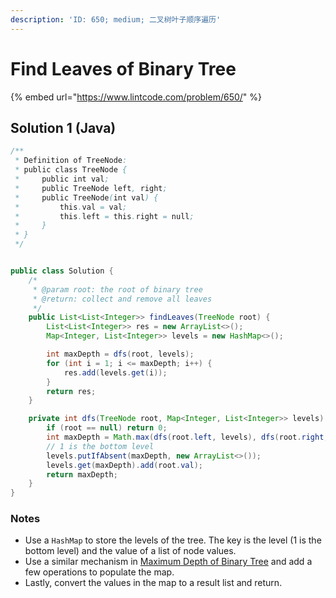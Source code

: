 ```yaml
---
description: 'ID: 650; medium; 二叉树叶子顺序遍历'
---
```


# Find Leaves of Binary Tree

{% embed url="https://www.lintcode.com/problem/650/" %}

## Solution 1 \(Java\)

```java
/**
 * Definition of TreeNode:
 * public class TreeNode {
 *     public int val;
 *     public TreeNode left, right;
 *     public TreeNode(int val) {
 *         this.val = val;
 *         this.left = this.right = null;
 *     }
 * }
 */


public class Solution {
    /*
     * @param root: the root of binary tree
     * @return: collect and remove all leaves
     */
    public List<List<Integer>> findLeaves(TreeNode root) {
        List<List<Integer>> res = new ArrayList<>();
        Map<Integer, List<Integer>> levels = new HashMap<>();

        int maxDepth = dfs(root, levels);
        for (int i = 1; i <= maxDepth; i++) {
            res.add(levels.get(i));
        }
        return res;
    }

    private int dfs(TreeNode root, Map<Integer, List<Integer>> levels) {
        if (root == null) return 0;
        int maxDepth = Math.max(dfs(root.left, levels), dfs(root.right, levels)) + 1;
        // 1 is the bottom level
        levels.putIfAbsent(maxDepth, new ArrayList<>());
        levels.get(maxDepth).add(root.val);
        return maxDepth;
    }
}
```

### Notes

* Use a `HashMap` to store the levels of the tree. The key is the level \(1 is the bottom level\) and the value of a list of node values.
* Use a similar mechanism in [Maximum Depth of Binary Tree](../2.-classical-questions/maximum-depth-of-binary-tree.md) and add a few operations to populate the map. 
* Lastly, convert the values in the map to a result list and return.

